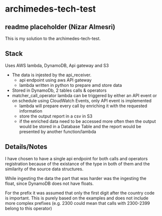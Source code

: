 # archimedes-tech-test 
## readme placeholder (Nizar Almesri)

This is my solution to the archimedes-tech-test.

## Stack

Uses AWS lambda, DynamoDB, Api gateway and S3

- The data is injested by the api_receiver.
    - api endpoint using aws API gateway
    - lambda written in python to prepare amd store data
- Stored in DynamoDb, 2 tables calls & operators
- matcher_call_operator lambda can be triggered by either an API event or on schedule using CloudWatch Events, only API event is implemented
    - lambda will prepare every call by enriching it with the requested information
    - store the output report in a csv in S3
    - if the enriched data need to be accessed more often then the output would be stored in a Database Table and the report would be presented by another function/lambda

## Details/Notes

I have chosen to have a single api endpoint for both calls and operators registration because of the existance of the type in both of them and the similarity of the source data structures.

While ingesting the data the part that was harder was the ingesting the float, since DynamoDB does not have floats.

For the prefix it was assumed that only the first digit after the country code is important. This is purely based on the examples and does not include more complex prefixes (e.g. 2300 could mean that calls with 2300-2399 belong to this operator)
